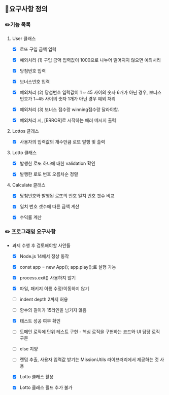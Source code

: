 ## :file_folder:요구사항 정의

### :pencil2:기능 목록

1. User 클래스

   - [x] 로또 구입 금액 입력

   - [x] 예외처리 (1) 구입 금액 입력값이 1000으로 나누어 떨어지지 않으면 예외처리

   - [x] 당첨번호 입력

   - [x] 보너스번호 입력

   - [x] 예외처리 (2) 당첨번호 입력값이 1 ~ 45 사이의 숫자 6개가 아닌 경우, 보너스 번호가 1~45 사이의 숫자 1개가 아닌 경우 예외 처리

   - [x] 예외처리 (3) 보너스 점수랑 winning점수랑 달라야함.

   - [x] 예외처리 시, [ERROR]로 시작하는 에러 메시지 출력

2. Lottos 클래스

   - [x] 사용자의 입력값의 개수만큼 로또 발행 및 출력

3. Lotto 클래스

   - [x] 발행한 로또 하나에 대한 validation 확인

   - [x] 발행한 로또 번호 오름차순 정렬

4. Calculate 클래스

   - [x] 당첨번호와 발행된 로또의 번호 일치 번호 갯수 비교

   - [x] 일치 번호 갯수에 따른 금액 계산

   - [x] 수익률 계산

### :pencil2: 프로그래밍 요구사항

- 과제 수행 후 검토해야할 사안들

  - [x] Node.js 14에서 정상 동작

  - [x] const app = new App(); app.play();로 실행 가능

  - [x] process.exit() 사용하지 않기

  - [x] 파일, 패키지 이름 수정/이동하지 않기

  - [ ] indent depth 2까지 허용

  - [ ] 함수의 길이가 15라인을 넘기지 않음

  - [x] 테스트 성공 여부 확인

  - [ ] 도메인 로직에 단위 테스트 구현 - 핵심 로직을 구현하는 코드와 UI 담당 로직 구분

  - [ ] else 지양

  - [ ] 랜덤 추출, 사용자 입력값 받기는 MissionUtils 라이브러리에서 제공하는 것 사용

  - [x] Lotto 클래스 활용

  - [x] Lotto 클래스 필드 추가 불가
